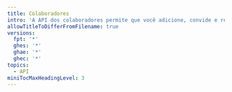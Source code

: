 ```yaml
---
title: Colaboradores
intro: 'A API dos colaboradores permite que você adicione, convide e remova os colaboradores de um repositório.'
allowTitleToDifferFromFilename: true
versions:
  fpt: '*'
  ghes: '*'
  ghae: '*'
  ghec: '*'
topics:
  - API
miniTocMaxHeadingLevel: 3
---
```


<!--
  Operations are automatically generated. Markdown for this page is located in data/reusables/rest-reference/collaborators
-->
